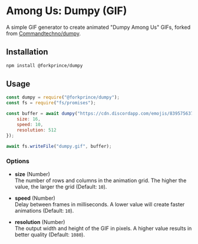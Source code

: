 # Among Us: Dumpy (GIF)

A simple GIF generator to create animated "Dumpy Among Us" GIFs, forked from [Commandtechno/dumpy](https://github.com/Commandtechno/dumpy).

## Installation

```bash
npm install @forkprince/dumpy
```

## Usage

```js
const dumpy = require("@forkprince/dumpy");
const fs = require("fs/promises");

const buffer = await dumpy("https://cdn.discordapp.com/emojis/839575637051703296.png", {
    size: 16,
    speed: 10,
    resolution: 512
});

await fs.writeFile("dumpy.gif", buffer);
```

### Options

- **size** (Number)  
  The number of rows and columns in the animation grid. The higher the value, the larger the grid (Default: `10`).

- **speed** (Number)  
  Delay between frames in milliseconds. A lower value will create faster animations (Default: `10`).

- **resolution** (Number)  
  The output width and height of the GIF in pixels. A higher value results in better quality (Default: `1080`).